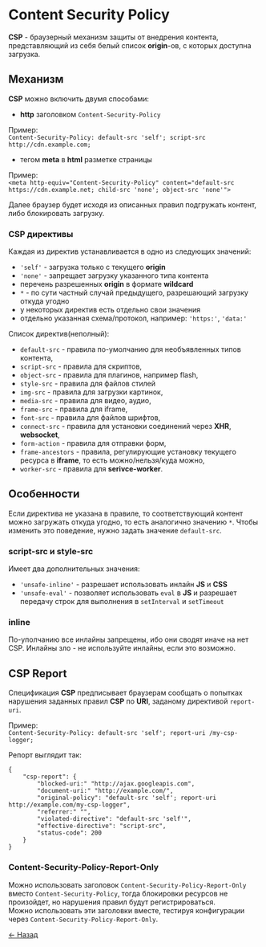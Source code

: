 # Content Security Policy

**CSP** - браузерный механизм защиты от внедрения контента, представляющий из себя белый список **origin**-ов, с которых доступна загрузка.

## Механизм

**CSP** можно включить двумя способами:  

* **http** заголовком `Content-Security-Policy`

Пример:  
`Content-Security-Policy: default-src 'self'; script-src http://cdn.example.com;`

* тегом **meta** в **html** разметке страницы

Пример:  
`<meta http-equiv="Content-Security-Policy" content="default-src https://cdn.example.net; child-src 'none'; object-src 'none'">`

Далее браузер будет исходя из описанных правил подгружать контент, либо блокировать загрузку.  

### CSP директивы

Каждая из директив устанавливается в одно из следующих значений:  

* `'self'` - загрузка только с текущего **origin**
* `'none'` - запрещает загрузку указанного типа контента
* перечень разрешенных **origin** в формате **wildcard**
* `*` - по сути частный случай предыдущего, разрешающий загрузку откуда угодно
* у некоторых директив есть отдельно свои значения
* отдельно указанная схема/протокол, например: `'https:'`, `'data:'`

Список директив(неполный):  

* `default-src` - правила по-умолчанию для необъявленных типов контента,
* `script-src` - правила для скриптов,
* `object-src` - правила для плагинов, например flash,
* `style-src` - правила для файлов стилей
* `img-src` - правила для загрузки картинок,
* `media-src` - правила для видео, аудио,
* `frame-src` - правила для iframe,
* `font-src` - правила для файлов шрифтов,
* `connect-src` - правила для установки соединений через **XHR**, **websocket**,
* `form-action` - правила для отправки форм,
* `frame-ancestors` - правила, регулирующие установку текущего ресурса в **iframe**, то есть можно/нельзя/куда можно,
* `worker-src` - правила для **serivce-worker**.

## Особенности

Если директива не указана в правиле, то соответствующий контент можно загружать откуда угодно, то есть аналогично значению `*`. Чтобы изменить это поведение, нужно задать значение `default-src`.  

### script-src и style-src

Имеет два дополнительных значения:  

* `'unsafe-inline'` - разрешает использовать инлайн **JS** и **CSS**
* `'unsafe-eval'` - позволяет использовать `eval` в **JS** и разрешает передачу строк для выполнения в `setInterval` и `setTimeout`

### inline

По-уполчанию все инлайны запрещены, ибо они сводят иначе на нет CSP. Инлайны зло - не используйте инлайны, если это возможно.  

## CSP Report

Спецификация **CSP** предписывает браузерам сообщать о попытках нарушения заданных правил **CSP** по **URI**, заданому директивой `report-uri`.  

Пример:  
`Content-Security-Policy: default-src 'self'; report-uri /my-csp-logger;`

Репорт выглядит так:  

    {
        "csp-report": {
            "blocked-uri:" "http://ajax.googleapis.com",
            "document-uri:" "http://example.com/",
            "original-policy": "default-src 'self'; report-uri     http://example.com/my-csp-logger",
            "referrer:" "",
            "violated-directive": "default-src 'self'",
            "effective-directive": "script-src",
            "status-code": 200
        }
    }

### Content-Security-Policy-Report-Only

Можно использовать заголовок `Content-Security-Policy-Report-Only` вместо `Content-Security-Policy`, тогда блокировки ресурсов не произойдет, но нарушения правил будут регистрироваться.  
Можно использовать эти заголовки вместе, тестируя конфигурации через `Content-Security-Policy-Report-Only`.  

[← Назад](../README.md)